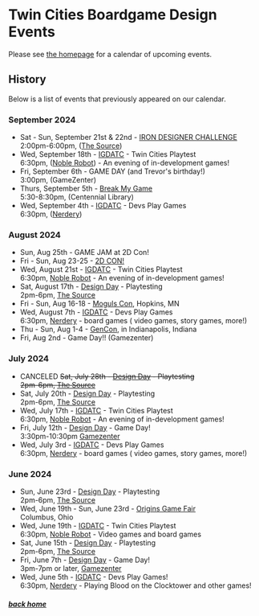 # Twin Cities Boardgame Design Events

Please see [the homepage](/) for a calendar of upcoming events.


## History

Below is a list of events that previously appeared on our calendar.


### September 2024

- Sat - Sun, September 21st & 22nd - [IRON DESIGNER CHALLENGE](split_perspective_studios#iron-designer-challenge)<br />2:00pm-6:00pm, ([The Source](https://sourcecomicsandgames.com/))
- Wed, September 18th - [IGDATC](https://igdatc.org/) - Twin Cities Playtest<br />6:30pm, ([Noble Robot](https://noblerobot.com/)) - An evening of in-development games!
- Fri, September 6th - GAME DAY (and Trevor's birthday!)<br />3:00pm, (GameZenter)
- Thurs, September 5th - [Break My Game](https://www.eventbrite.com/e/break-my-game-playtesting-twin-cities-mn-centennial-library-registration-975381441147)<br />5:30-8:30pm, (Centennial Library)
- Wed, September 4th - [IGDATC](https://igdatc.org/) - Devs Play Games<br />6:30pm, ([Nerdery](https://nerdery.com/))


### August 2024


- Sun, Aug 25th - GAME JAM at 2D Con!
- Fri - Sun, Aug 23-25 - [2D CON!](https://www.2dcon.net/)
- Wed, August 21st - [IGDATC](https://igdatc.org/) - Twin Cities Playtest<br />6:30pm, [Noble Robot](https://noblerobot.com/) - An evening of in-development games!
- Sat, August 17th - [Design Day](days) - Playtesting<br />2pm-6pm, [The Source](https://sourcecomicsandgames.com/)
- Fri - Sun, Aug 16-18 - [Moguls Con](https://gamingmoguls.com/mogulscon/), Hopkins, MN
- Wed, August 7th - [IGDATC](https://igdatc.org/) - Devs Play Games<br />6:30pm, [Nerdery](https://nerdery.com/) - board games ( video games, story games, more!)
- Thu - Sun, Aug 1-4 - [GenCon](https://www.gencon.com), in Indianapolis, Indiana
- Fri, Aug 2nd - Game Day!! (Gamezenter)


### July 2024

- CANCELED ~~Sat, July 28th - [Design Day](days) - Playtesting<br />2pm-6pm, [The Source](https://sourcecomicsandgames.com/)~~
- Sat, July 20th - [Design Day](days) - Playtesting<br />2pm-6pm, [The Source](https://sourcecomicsandgames.com/)
- Wed, July 17th - [IGDATC](https://igdatc.org/) - Twin Cities Playtest<br />6:30pm, [Noble Robot](https://noblerobot.com/) - An evening of in-development games!
- Fri, July 12th - [Design Day](days) - Game Day!<br />3:30pm-10:30pm [Gamezenter](https://gamezenter.com/)
- Wed, July 3rd - [IGDATC](https://igdatc.org/) - Devs Play Games<br />6:30pm, [Nerdery](https://nerdery.com/) - board games ( video games, story games, more!)


### June 2024

- Sun, June 23rd - [Design Day](days) - Playtesting<br />2pm-6pm, [The Source](https://sourcecomicsandgames.com/)
- Wed, June 19th - Sun, June 23rd - [Origins Game Fair](https://www.originsgamefair.com/)<br />Columbus, Ohio
- Wed, June 19th - [IGDATC](https://igdatc.org/) - Twin Cities Playtest<br />6:30pm, [Noble Robot](https://noblerobot.com/) - Video games and board games
- Sat, June 15th - [Design Day](days) - Playtesting<br />2pm-6pm, [The Source](https://sourcecomicsandgames.com/)
- Fri, June 7th - [Design Day](days) - Game Day!<br />3pm-7pm or later, [Gamezenter](https://gamezenter.com/)
- Wed, June 5th - [IGDATC](https://igdatc.org) - Devs Play Games!<br />6:30pm, [Nerdery](https://www.nerdery.com/) - Playing Blood on the Clocktower and other games!


##### [back home](/)
